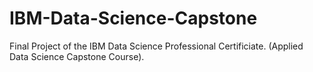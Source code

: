 # IBM-Data-Science-Capstone
Final Project of the IBM Data Science Professional Certificiate. (Applied Data Science Capstone Course).
